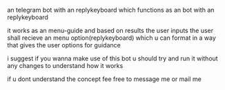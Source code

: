 an telegram bot with an replykeyboard which functions as an bot with an replykeyboard 

it works as an menu-guide and based on results the user inputs the user shall recieve an menu option(replykeyboard) which u can format in a way that gives the user options for guidance

i suggest if you wanna make use of this bot u should try and run it without any changes to understand how it works 

if u dont understand the concept fee free to message me or mail me 
